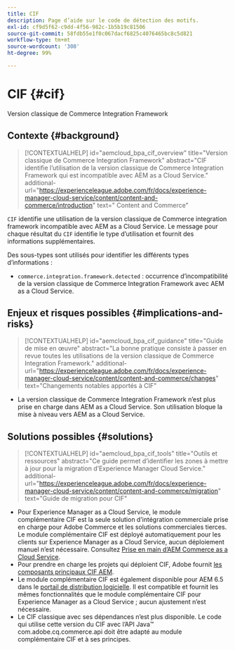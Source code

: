 ```yaml
---
title: CIF
description: Page d’aide sur le code de détection des motifs.
exl-id: cf9d5f62-c9dd-4f56-982c-1b5b19c81506
source-git-commit: 58fdb55e1f0c067dacf6825c4076465bc8c5d821
workflow-type: tm+mt
source-wordcount: '308'
ht-degree: 99%

---
```


# CIF {#cif}

Version classique de Commerce Integration Framework

## Contexte {#background}

>[!CONTEXTUALHELP]
>id="aemcloud_bpa_cif_overview"
>title="Version classique de Commerce Integration Framework"
>abstract="CIF identifie l’utilisation de la version classique de Commerce Integration Framework qui est incompatible avec AEM as a Cloud Service."
>additional-url="https://experienceleague.adobe.com/fr/docs/experience-manager-cloud-service/content/content-and-commerce/introduction" text=" Content and Commerce"

`CIF` identifie une utilisation de la version classique de Commerce integration framework incompatible avec AEM as a Cloud Service. Le message pour chaque résultat du `CIF` identifie le type d’utilisation et fournit des informations supplémentaires.

Des sous-types sont utilisés pour identifier les différents types d’informations :

* `commerce.integration.framework.detected` : occurrence d’incompatibilité de la version classique de Commerce Integration Framework avec AEM as a Cloud Service.


## Enjeux et risques possibles {#implications-and-risks}

>[!CONTEXTUALHELP]
>id="aemcloud_bpa_cif_guidance"
>title="Guide de mise en œuvre"
>abstract="La bonne pratique consiste à passer en revue toutes les utilisations de la version classique de Commerce Integration Framework."
>additional-url="https://experienceleague.adobe.com/fr/docs/experience-manager-cloud-service/content/content-and-commerce/changes" text="Changements notables apportés à CIF"

* La version classique de Commerce Integration Framework n’est plus prise en charge dans AEM as a Cloud Service. Son utilisation bloque la mise à niveau vers AEM as a Cloud Service.

## Solutions possibles {#solutions}

>[!CONTEXTUALHELP]
>id="aemcloud_bpa_cif_tools"
>title="Outils et ressources"
>abstract="Ce guide permet d’identifier les zones à mettre à jour pour la migration d’Experience Manager Cloud Service."
>additional-url="https://experienceleague.adobe.com/fr/docs/experience-manager-cloud-service/content/content-and-commerce/migration" text="Guide de migration pour CIF"

* Pour Experience Manager as a Cloud Service, le module complémentaire CIF est la seule solution d’intégration commerciale prise en charge pour Adobe Commerce et les solutions commerciales tierces. Le module complémentaire CIF est déployé automatiquement pour les clients sur Experience Manager as a Cloud Service, aucun déploiement manuel n’est nécessaire. Consultez [Prise en main d’AEM Commerce as a Cloud Service](https://experienceleague.adobe.com/fr/docs/experience-manager-cloud-service/content/content-and-commerce/storefront/getting-started).
* Pour prendre en charge les projets qui déploient CIF, Adobe fournit [les composants principaux CIF AEM](https://github.com/adobe/aem-core-cif-components).
* Le module complémentaire CIF est également disponible pour AEM 6.5 dans le [portail de distribution logicielle](https://experience.adobe.com/#/downloads/content/software-distribution/en/aem.html). Il est compatible et fournit les mêmes fonctionnalités que le module complémentaire CIF pour Experience Manager as a Cloud Service ; aucun ajustement n’est nécessaire.
* Le CIF classique avec ses dépendances n’est plus disponible. Le code qui utilise cette version du CIF avec l’API Java™ com.adobe.cq.commerce.api doit être adapté au module complémentaire CIF et à ses principes.
